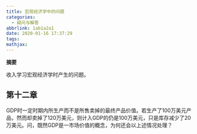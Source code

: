 ```yaml
---
title: 宏观经济学中的问题
categories:
  - 疑问与解答
abbrlink: 1ab1a2a1
date: 2020-01-16 17:37:29
tags:
mathjax:
---
```

**摘要**

收入学习宏观经济学时产生的问题。

<!--more-->

## 第十二章

GDP时一定时期内所生产而不是所售卖掉的最终产品价值。若生产了100万美元产品，然而却卖掉了120万美元，则计入GDP的仍是100万美元，只是库存减少了20万美元。问，既然GDP是一市场价值的概念，为何还会以上述情况处理？


